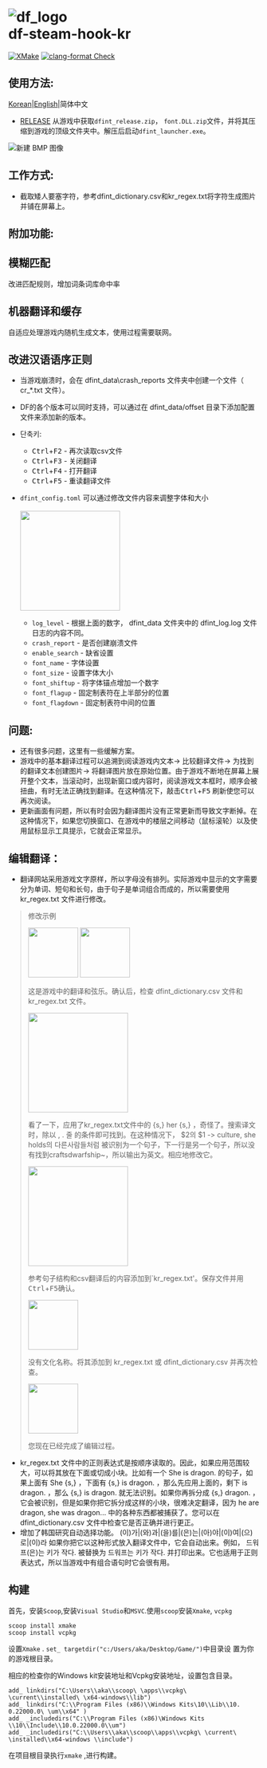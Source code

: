 # ![df_logo](https://user-images.githubusercontent.com/72431617/222708775-4f31c252-9cb0-435d-8104-2271c4d8f711.png)</br>df-steam-hook-kr

[![XMake](https://github.com/dfint/df-steam-hook/actions/workflows/xmake.yml/badge.svg)](https://github.com/dfint/df-steam-hook/actions/workflows/xmake.yml)
[![clang-format Check](https://github.com/dfint/df-steam-hook/actions/workflows/clang-format-check.yml/badge.svg)](https://github.com/dfint/df-steam-hook/actions/workflows/clang-format-check.yml)

## 使用方法:
[Korean](https://github.com/trotsky1997/df-steam-hook/blob/main/README.md)|[English](https://github.com/dfint/df-steam-hook/blob/main/README.md)|简体中文

- [RELEASE](https://github.com/Kheeman/df-steam-hook/releases) 从游戏中获取`dfint_release.zip`， `font.DLL.zip`文件，并将其压缩到游戏的顶级文件夹中。解压后启动`dfint_launcher.exe`。

![新建 BMP 图像](https://user-images.githubusercontent.com/30512160/226165993-e7628434-cb5e-4b0d-ac74-0365113ff1bb.png)

## 工作方式:

- 截取矮人要塞字符，参考dfint_dictionary.csv和kr_regex.txt将字符生成图片并铺在屏幕上。

## 附加功能:

## 模糊匹配
改进匹配规则，增加词条词库命中率
## 机器翻译和缓存
自适应处理游戏内随机生成文本，使用过程需要联网。
## 改进汉语语序正则

- 当游戏崩溃时，会在 dfint_data\crash_reports 文件夹中创建一个文件（ cr_*.txt 文件）。
- DF的各个版本可以同时支持，可以通过在 dfint_data/offset 目录下添加配置文件来添加新的版本。

- 단축키:
  - <kbd>Ctrl</kbd>+<kbd>F2</kbd> - 再次读取csv文件
  - <kbd>Ctrl</kbd>+<kbd>F3</kbd> - 关闭翻译
  - <kbd>Ctrl</kbd>+<kbd>F4</kbd> - 打开翻译
  - <kbd>Ctrl</kbd>+<kbd>F5</kbd> - 重读翻译文件

- `dfint_config.toml` 可以通过修改文件内容来调整字体和大小</br></br> <img src="https://user-images.githubusercontent.com/72431617/222711176-b8b9ceee-d0ad-40e7-86f3-27c7a2f1ee19.jpg" height="200"/></br>

  - `log_level` - 根据上面的数字， dfint_data 文件夹中的 dfint_log.log 文件日志的内容不同。
  - `crash_report` - 是否创建崩溃文件
  - `enable_search` - 缺省设置
  - `font_name` - 字体设置
  - `font_size` - 设置字体大小
  - `font_shiftup` - 将字体锚点增加一个数字
  - `font_flagup` - 固定制表符在上半部分的位置
  - `font_flagdown` - 固定制表符中间的位置

## 问题:
- 还有很多问题，这里有一些缓解方案。
- 游戏中的基本翻译过程可以追溯到阅读游戏内文本-> 比较翻译文件-> 为找到的翻译文本创建图片-> 将翻译图片放在原始位置。由于游戏不断地在屏幕上展开整个文本，当滚动时，出现新窗口或内容时，阅读游戏文本框时，顺序会被扭曲，有时无法正确找到翻译。在这种情况下，敲击<kbd>Ctrl</kbd>+<kbd>F5</kbd> 刷新使您可以再次阅读。
- 更新画面有问题，所以有时会因为翻译图片没有正常更新而导致文字断掉。在这种情况下，如果您切换窗口、在游戏中的楼层之间移动（鼠标滚轮）以及使用鼠标显示工具提示，它就会正常显示。

## 编辑翻译：
- 翻译网站采用游戏文字原样，所以字母没有排列。实际游戏中显示的文字需要分为单词、短句和长句，由于句子是单词组合而成的，所以需要使用 kr_regex.txt 文件进行修改。
 > 修改示例
 >
 > <img src="https://user-images.githubusercontent.com/72431617/222723315-475781df-a234-43ee-b9f8-583f3020a553.jpg" height="100"/>
 > <img src="https://user-images.githubusercontent.com/72431617/222723488-21861a7a-8836-4c30-be72-fa974871b715.jpg" height="100"/>
 >
 > 这是游戏中的翻译和弦乐。确认后，检查 dfint_dictionary.csv 文件和 kr_regex.txt 文件。
 >
 > <img src="https://user-images.githubusercontent.com/72431617/222725573-285e45c1-2722-412c-84f8-d14805afc82f.jpg" height="200"/>
 >
 >看了一下，应用了kr_regex.txt文件中的 {s,} her {s,} ，奇怪了。搜索译文时，除以 , . 줄 的条件即可找到。在这种情况下， $2의 $1 -> culture, she holds의 다른사람들처럼 被识别为一个句子，下一行是另一个句子，所以没有找到craftsdwarfship~，所以输出为英文。相应地修改它。
 >
 > <img src="https://user-images.githubusercontent.com/72431617/222729741-3dbf5380-5a9d-4a6c-9cf9-dadfec5f67bb.jpg" height="200"/>
 >
 > 参考句子结构和csv翻译后的内容添加到`kr_regex.txt'。保存文件并用<kbd>Ctrl</kbd>+<kbd>F5</kbd>确认。
 >
 > <img src="https://user-images.githubusercontent.com/72431617/222730805-4cd71d6d-580e-46c6-a689-387f2a4bb7db.jpg" height="100"/>
 >
 > 没有文化名称。将其添加到 kr_regex.txt 或 dfint_dictionary.csv 并再次检查。
 >
 > <img src="https://user-images.githubusercontent.com/72431617/222731714-af984d39-32b3-4a8a-af00-6e5cf633621e.jpg" height="100"/>
 >
 > 您现在已经完成了编辑过程。
- kr_regex.txt 文件中的正则表达式是按顺序读取的。因此，如果应用范围较大，可以将其放在下面或切成小块。比如有一个 She is dragon. 的句子，如果上面有 She {s,} ，下面有 {s,} is dragon. ，那么先应用上面的，剩下 is dragon. ，那么 {s,} is dragon. 就无法识别。如果你再拆分成 {s,} dragon. ，它会被识别，但是如果你把它拆分成这样的小块，很难决定翻译，因为 he are dragon, she was dragon... 中的各种东西都被捕获了。您可以在 dfint_dictionary.csv 文件中检查它是否正确并进行更正。
- 增加了韩国研究自动选择功能。 (이)가|(와)과|(을)를|(은)는|(아)야|(이)여|(으)로|(이)라 如果你把它以这种形式放入翻译文件中，它会自动出来。例如， 드워프(은)는 키가 작다. 被替换为 드워프는 키가 작다. 并打印出来。它也适用于正则表达式，所以当游戏中有组合语句时它会很有用。

## 构建
首先，安装`Scoop`,安装`Visual Studio`和`MSVC`.使用`scoop`安装`Xmake`, `vcpkg`
```
scoop install xmake
scoop install vcpkg
```
设置`Xmake` .
`set_ targetdir("c:/Users/aka/Desktop/Game/")`中目录设 置为你的游戏根目录。

相应的检查你的Windows kit安装地址和Vcpkg安装地址，设置包含目录。
```
add_ linkdirs("C:\Users\\aka\\scoop\ \apps\\vcpkg\ \current\\installed\ \x64-windows\\lib")
add_ linkdirs("C:\\Program Files (x86)\\Windows Kits\10\\Lib\\10. 0.22000.0\ \um\\x64" )
add_ _includedirs("C:\\Program Files (x86)\Windows Kits \\10\\Include\\10.0.22000.0\\um")
add_ _includedirs("C:\\Users\\aka\\scoop\\apps\\vcpkg\ \current\ \installed\\x64-windows \\include")
```
在项目根目录执行`xmake` ,进行构建。





